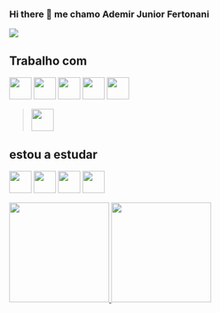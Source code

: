 ### Hi there 👋 me chamo Ademir Junior Fertonani  
<a href="https://www.linkedin.com/in/ademirfertonani/-98a92393" target="_blank"><img src="https://img.shields.io/badge/-LinkedIn-%230077B5?style=for-the-badge&logo=linkedin&logoColor=white" target="_blank"></a> 

## Trabalho com
<img src="https://cdn.jsdelivr.net/gh/devicons/devicon/icons/html5/html5-original.svg"  width="40" height="40"/>  <img src="https://cdn.jsdelivr.net/gh/devicons/devicon/icons/css3/css3-original.svg" width="40" height="40"/>  <img src="https://cdn.jsdelivr.net/gh/devicons/devicon/icons/javascript/javascript-original.svg"  width="40" height="40"/>   <img src="https://cdn.jsdelivr.net/gh/devicons/devicon/icons/nodejs/nodejs-original.svg" width="40" height="40"/>  <img src="https://cdn.jsdelivr.net/gh/devicons/devicon/icons/angularjs/angularjs-original.svg" width="40" height="40"/>
> <img src="https://cdn.jsdelivr.net/gh/devicons/devicon/icons/mysql/mysql-original.svg" width="40" height="40"/>

## estou a estudar
<img src="https://cdn.jsdelivr.net/gh/devicons/devicon/icons/java/java-original-wordmark.svg" width="40" height="40"/>   <img src="https://cdn.jsdelivr.net/gh/devicons/devicon/icons/cplusplus/cplusplus-original.svg" width="40" height="40" />  <img src="https://cdn.jsdelivr.net/gh/devicons/devicon/icons/mongodb/mongodb-original-wordmark.svg" width="40" height="40"/> <img src="https://cdn.jsdelivr.net/gh/devicons/devicon/icons/python/python-original-wordmark.svg" width="40" height="40" />



  <a href="https://github.com/jrfertonani">
  <img height="180em" src="https://github-readme-stats.vercel.app/api?username=jrfertonani&show_icons=true&theme=dracula&include_all_commits=true&count_private=true"/>
  <img height="180em" src="https://github-readme-stats.vercel.app/api/top-langs/?username=jrfertonani&layout=compact&langs_count=7&theme=dracula"/>
</div>

##

<div style="display: inline_block"><br>
